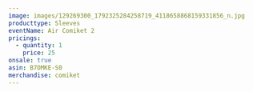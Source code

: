 ```yaml
---
image: images/129269300_1792325284258719_4118658868159331856_n.jpg
producttype: Sleeves
eventName: Air Comiket 2
pricings:
  - quantity: 1
    price: 25
onsale: true
asin: B7OMKE-S0
merchandise: comiket
---
```

